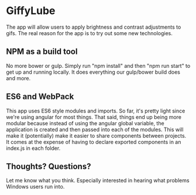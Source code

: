 # GiffyLube

The app will allow users to apply brightness and contrast adjustments to gifs. The 
real reason for the app is to try out some new technologies.


## NPM as a build tool

No more bower or gulp. Simply run "npm install" and then "npm run start" to get up
and running locally. It does everything our gulp/bower build does and more.


## ES6 and WebPack

This app uses ES6 style modules and imports. So far, it's pretty light since we're
using angular for most things. That said, things end up being more modular because
instead of using the angular global variable, the application is created and then
passed into each of the modules. This will make it (potentially) make it easier
to share components between projects. It comes at the expense of having to declare
exported components in an index.js in each folder.

## Thoughts? Questions?

Let me know what you think. Especially interested in hearing what problems 
Windows users run into.

